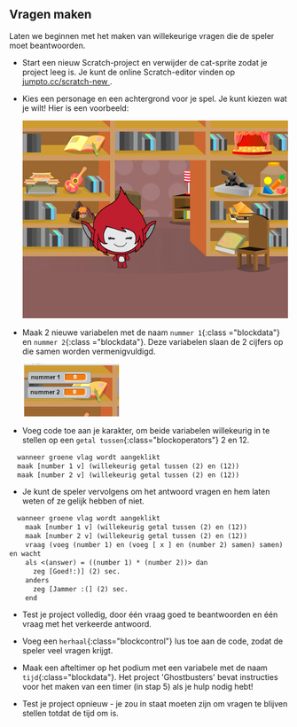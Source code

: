 ## Vragen maken

Laten we beginnen met het maken van willekeurige vragen die de speler moet beantwoorden.

+ Start een nieuw Scratch-project en verwijder de cat-sprite zodat je project leeg is. Je kunt de online Scratch-editor vinden op <a href="http://jumpto.cc/scratch-new" target="_blank"> jumpto.cc/scratch-new </a>.

+ Kies een personage en een achtergrond voor je spel. Je kunt kiezen wat je wilt! Hier is een voorbeeld:
    
    ![screenshot](images/brain-setting.png)

+ Maak 2 nieuwe variabelen met de naam `nummer 1`{:class ="blockdata"} en `nummer 2`{:class ="blockdata"}. Deze variabelen slaan de 2 cijfers op die samen worden vermenigvuldigd.
    
    ![screenshot](images/brain-variables.png)

+ Voeg code toe aan je karakter, om beide variabelen willekeurig in te stellen op een `getal tussen`{:class="blockoperators"} 2 en 12.
    
```blocks
  wanneer groene vlag wordt aangeklikt
  maak [number 1 v] (willekeurig getal tussen (2) en (12))
  maak [number 2 v] (willekeurig getal tussen (2) en (12))
```

+ Je kunt de speler vervolgens om het antwoord vragen en hem laten weten of ze gelijk hebben of niet.
    
```blocks
  wanneer groene vlag wordt aangeklikt
    maak [number 1 v] (willekeurig getal tussen (2) en (12))
    maak [number 2 v] (willekeurig getal tussen (2) en (12))
    vraag (voeg (number 1) en (voeg [ x ] en (number 2) samen) samen) en wacht
    als <(answer) = ((number 1) * (number 2))> dan 
      zeg [Goed!:)] (2) sec.
    anders
      zeg [Jammer :(] (2) sec.
    end
```

+ Test je project volledig, door één vraag goed te beantwoorden en één vraag met het verkeerde antwoord.

+ Voeg een `herhaal`{:class="blockcontrol"} lus toe aan de code, zodat de speler veel vragen krijgt.

+ Maak een afteltimer op het podium met een variabele met de naam `tijd`{:class="blockdata"}. Het project 'Ghostbusters' bevat instructies voor het maken van een timer (in stap 5) als je hulp nodig hebt!

+ Test je project opnieuw - je zou in staat moeten zijn om vragen te blijven stellen totdat de tijd om is.
